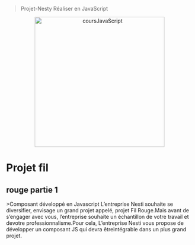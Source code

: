 >Projet-Nesty
>Réaliser en JavaScript


<p align="center">
  <img src="https://delperie.needemand.com/images/Presentation.jpg" width="350" title="coursJavaScript">
 
</p>


<h1>Projet fil</h1>
<h2>rouge partie 1</h2>
>Composant développé en Javascript
L’entreprise Nesti souhaite se diversifier, envisage un grand projet appelé, projet Fil Rouge.Mais avant de s’engager avec vous, l’entreprise souhaite un échantillon de votre travail et devotre professionnalisme.Pour cela, L’entreprise Nesti vous propose de développer un composant JS qui devra êtreintégrable dans un plus grand projet.
